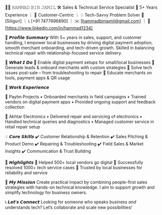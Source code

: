 🧑‍💼 𝙷𝙰𝙼𝙼𝙰𝙳 𝙱𝙸𝙽 𝙹𝙰𝙼𝙸𝙻
🛠️ Sales & Technical Service Specialist
🌟 5+ Years Experience ｜ 🤝 Customer-Centric ｜ 💡 Tech-Savvy Problem Solver
📍 \[Siliguri] ｜ 📞 \[+91 7477696890] ｜ ✉️ \[hammadbinjamil@gmail.com] ｜ 🔗 \[https://www.linkedin.com/in/hammad1234]


📌 𝙋𝙧𝙤𝙛𝙞𝙡𝙚 𝙎𝙪𝙢𝙢𝙖𝙧𝙮
With 5+ years in sales, support, and customer handling, I empower local businesses by driving digital payment adoption, smooth merchant onboarding, and tech-driven growth. Skilled in balancing technical repair with relationship-focused service delivery.


🧩 𝙒𝙝𝙖𝙩 𝙄 𝘿𝙤
🔹 Enable digital payment setups for small/local businesses
🔹 Generate leads & onboard merchants with custom strategies
🔹 Solve tech issues post-sale – from troubleshooting to repair
🔹 Educate merchants on tools, payment apps & QR usage


📂 𝙒𝙤𝙧𝙠 𝙀𝙭𝙥𝙚𝙧𝙞𝙚𝙣𝙘𝙚

💼 Paytm Projects
▪️ Onboarded merchants in field campaigns
▪️ Trained vendors on digital payment apps
▪️ Provided ongoing support and feedback collection

🔧 Akhtar Electronics
▪️ Delivered repair and servicing of electronics
▪️ Handled technical queries and diagnostics
▪️ Managed customer service in retail repair setup


💡 𝘾𝙤𝙧𝙚 𝙎𝙠𝙞𝙡𝙡𝙨
✔️ Customer Relationship & Retention
✔️ Sales Pitching & Product Demo
✔️ Repairing & Troubleshooting
✔️ Field Sales & Market Insights
✔️ Communication & Trust Building


🏅 𝙃𝙞𝙜𝙝𝙡𝙞𝙜𝙝𝙩𝙨
🔸 Helped 500+ local vendors go digital
🔸 Successfully resolved 1000+ tech service cases
🔸 Trusted by local businesses for reliability and service


🎯 𝙈𝙮 𝙈𝙞𝙨𝙨𝙞𝙤𝙣
Create practical impact by combining people-first sales strategies with hands-on technical knowledge. I aim to support growth and simplify technology for business owners.


📞 𝙇𝙚𝙩’𝙨 𝘾𝙤𝙣𝙣𝙚𝙘𝙩
Looking for someone who speaks business *and* understands tech? Let’s collaborate and scale new possibilities!

